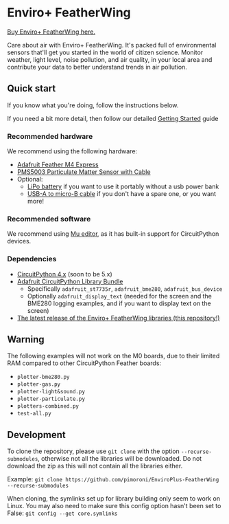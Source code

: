 # Enviro+ FeatherWing

[Buy Enviro+ FeatherWing here.](https://shop.pimoroni.com/enviro-plus-featherwing)

Care about air with Enviro+ FeatherWing. It's packed full of environmental sensors that'll get you started in the world of citizen science. Monitor weather, light level, noise pollution, and air quality, in your local area and contribute your data to better understand trends in air pollution.

## Quick start
If you know what you're doing, follow the instructions below.

If you need a bit more detail, then follow our detailed [Getting Started](../../blob/master/REFERENCE.md) guide

### Recommended hardware

We recommend using the following hardware:
* [Adafruit Feather M4 Express](https://shop.pimoroni.com/products/adafruit-feather-m4-express-featuring-atsamd51-atsamd51-cortex-m4)
* [PMS5003 Particulate Matter Sensor with Cable](https://shop.pimoroni.com/products/pms5003-particulate-matter-sensor-with-cable)
* Optional:
  * [LiPo battery](https://shop.pimoroni.com/products/lipo-battery-pack) if you want to use it portably without a usb power bank
  * [USB-A to micro-B cable](https://shop.pimoroni.com/products/usb-a-to-microb-cable-black) if you don't have a spare one, or you want more!

### Recommended software

We recommend using [Mu editor](https://codewith.mu/), as it has built-in support for CircuitPython devices.


### Dependencies

* [CircuitPython 4.x](https://circuitpython.org/downloads) (soon to be 5.x)
* [Adafruit CircuitPython Library Bundle](https://circuitpython.org/libraries)
    * Specifically `adafruit_st7735r`, `adafruit_bme280`, `adafruit_bus_device`
    * Optionally `adafruit_display_text` (needed for the screen and the BME280 logging examples, and if you want to display text on the screen)
* [The latest release of the Enviro+ FeatherWing libraries (this repository!)](../../releases)

## Warning
The following examples will not work on the M0 boards, due to their limited RAM compared to other CircuitPython Feather boards:
* `plotter-bme280.py`
* `plotter-gas.py`
* `plotter-light&sound.py`
* `plotter-particulate.py`
* `plotters-combined.py`
* `test-all.py`

## Development
To clone the repository, please use `git clone` with the option `--recurse-submodules`, otherwise not all the libraries will be downloaded. Do not download the zip as this will not contain all the libraries either.

Example: `git clone https://github.com/pimoroni/EnviroPlus-FeatherWing --recurse-submodules`

When cloning, the symlinks set up for library building only seem to work on Linux. You may also need to make sure this config option hasn't been set to False: `git config --get core.symlinks`
